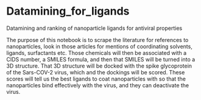 # Datamining_for_ligands


Datamining and ranking of nanoparticle ligands for antiviral properties

The purpose of this notebook is to scrape the literature for references to nanoparticles, look in those articles for mentions of coordinating solvents, ligands, surfactants etc. Those chemicals will then be associated with a CIDS number, a SMILES formula, and then that SMILES will be turned into a 3D structure. That 3D structure will be docked with the spike glycoprotein of the Sars-COV-2 virus, which and the dockings will be scored. These scores will tell us the best ligands to coat nanoparticles with so that the nanoparticles bind effectively with the virus, and they can deactivate the virus.
